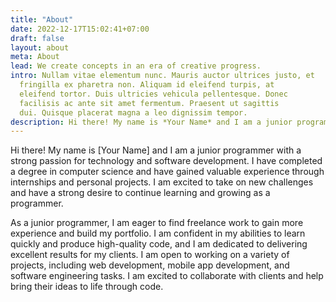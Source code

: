 ```yaml
---
title: "About"
date: 2022-12-17T15:02:41+07:00
draft: false
layout: about
meta: About
lead: We create concepts in an era of creative progress.
intro: Nullam vitae elementum nunc. Mauris auctor ultrices justo, et
  fringilla ex pharetra non. Aliquam id eleifend turpis, at
  eleifend tortor. Duis ultricies vehicula pellentesque. Donec
  facilisis ac ante sit amet fermentum. Praesent ut sagittis
  dui. Quisque placerat magna a leo dignissim tempor.
description: Hi there! My name is *Your Name* and I am a junior programmer with a strong passion for technology and software development. I have completed a degree in computer science and have gained valuable experience through internships and personal projects. I am excited to take on new challenges and have a strong desire to continue learning and growing as a programmer. As a junior programmer, I am eager to find freelance work to gain more experience and build my portfolio. I am confident in my abilities to learn quickly and produce high-quality code, and I am dedicated to delivering excellent results for my clients. I am open to working on a variety of projects, including web development, mobile app development, and software engineering tasks. I am excited to collaborate with clients and help bring their ideas to life through code.
---
```


Hi there! My name is [Your Name] and I am a junior programmer with a strong passion for technology and software development. I have completed a degree in computer science and have gained valuable experience through internships and personal projects. I am excited to take on new challenges and have a strong desire to continue learning and growing as a programmer.

As a junior programmer, I am eager to find freelance work to gain more experience and build my portfolio. I am confident in my abilities to learn quickly and produce high-quality code, and I am dedicated to delivering excellent results for my clients. I am open to working on a variety of projects, including web development, mobile app development, and software engineering tasks. I am excited to collaborate with clients and help bring their ideas to life through code.
